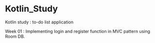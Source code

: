 # Kotlin_Study
Kotlin study : to-do list application

Week 01 : Implementing login and register function in MVC pattern using Room DB.
